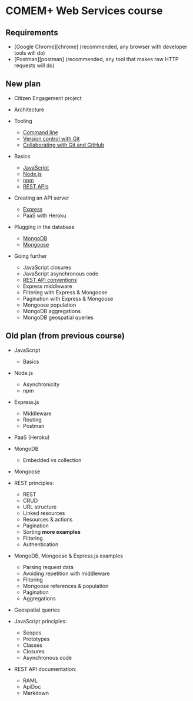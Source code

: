 # COMEM+ Web Services course



## Requirements

* [Google Chrome][chrome] (recommended, any browser with developer tools will do)
* [Postman][postman] (recommended, any tool that makes raw HTTP requests will do)



## New plan

* Citizen Engagement project
* Architecture

* Tooling
  * [Command line](https://github.com/MediaComem/comem-webdev/tree/master/subjects/cli)
  * [Version control with Git](https://github.com/MediaComem/comem-webdev/tree/master/subjects/git)
  * [Collaborating with Git and GitHub](https://github.com/MediaComem/comem-webdev/tree/master/subjects/git-collaborating)

* Basics
  * [JavaScript](https://github.com/MediaComem/comem-webdev/tree/master/subjects/js)
  * [Node.js](https://github.com/MediaComem/comem-webdev/tree/master/subjects/node)
  * [npm](https://github.com/MediaComem/comem-webdev/tree/master/subjects/npm)
  * [REST APIs](https://github.com/MediaComem/comem-webdev/tree/master/subjects/rest)

* Creating an API server
  * [Express](https://github.com/MediaComem/comem-webdev/tree/master/subjects/express)
  * PaaS with Heroku

* Plugging in the database
  * [MongoDB](https://github.com/MediaComem/comem-webdev/tree/master/subjects/mongodb)
  * [Mongoose](https://github.com/MediaComem/comem-webdev/tree/master/subjects/mongoose)

* Going further
  * JavaScript closures
  * JavaScript asynchronous code
  * [REST API conventions](https://github.com/MediaComem/comem-webdev/tree/master/subjects/rest-conventions)
  * Express middleware
  * Filtering with Express & Mongoose
  * Pagination with Express & Mongoose
  * Mongoose population
  * MongoDB aggregations
  * MongoDB geospatial queries



## Old plan (from previous course)

* JavaScript
  * Basics

* Node.js
  * Asynchronicity
  * npm

* Express.js
  * Middleware
  * Routing
  * Postman

* PaaS (Heroku)

* MongoDB
  * Embedded vs collection

* Mongoose

* REST principles:
  * REST
  * CRUD
  * URL structure
  * Linked resources
  * Resources & actions
  * Pagination
  * Sorting **more examples**
  * Filtering
  * Authentication

* MongoDB, Mongoose & Express.js examples
  * Parsing request data
  * Avoiding repetition with middleware
  * Filtering
  * Mongoose references & population
  * Pagination
  * Aggregations

* Geospatial queries

* JavaScript principles:
  * Scopes
  * Prototypes
  * Classes
  * Closures
  * Asynchronous code

* REST API documentation:
  * RAML
  * ApiDoc
  * Markdown
